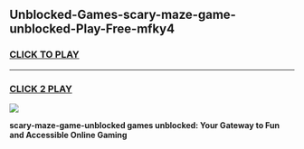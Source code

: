 
## Unblocked-Games-scary-maze-game-unblocked-Play-Free-mfky4
<h3>
<a href="https://premium76.site?title=scary-maze-game-unblocked&ref=20M">CLICK TO PLAY</a></h3>
<hr>

<h3>
<a href="https://premium76.site?title=scary-maze-game-unblocked&ref=20M">CLICK 2 PLAY</a>
  
</h3>

<a href="https://premium76.site?title=scary-maze-game-unblocked&ref=19M"><img src="https://clearcache.store/games.png"></a>


**scary-maze-game-unblocked games unblocked: Your Gateway to Fun and Accessible Online Gaming**
